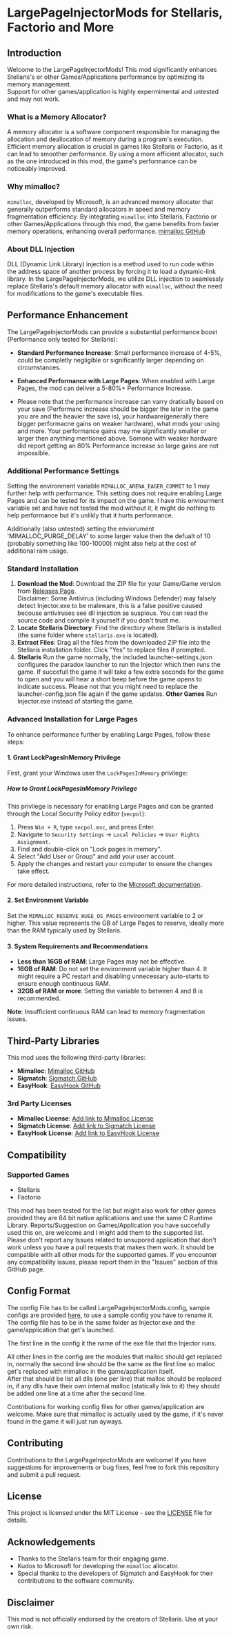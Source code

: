 
# LargePageInjectorMods for Stellaris, Factorio and More

## Introduction
Welcome to the LargePageInjectorMods! This mod significantly enhances Stellaris's or other Games/Applications performance by optimizing its memory management.  
Support for other games/application is highly expermimental and untested and may not work.

### What is a Memory Allocator?
A memory allocator is a software component responsible for managing the allocation and deallocation of memory during a program's execution. Efficient memory allocation is crucial in games like Stellaris or Factorio, as it can lead to smoother performance. By using a more efficient allocator, such as the one introduced in this mod, the game's performance can be noticeably improved.

### Why mimalloc?
`mimalloc`, developed by Microsoft, is an advanced memory allocator that generally outperforms standard allocators in speed and memory fragmentation efficiency. By integrating `mimalloc` into Stellaris, Factorio or other Games/Applications through this mod, the game benefits from faster memory operations, enhancing overall performance. [mimalloc GitHub](https://github.com/microsoft/mimalloc)

### About DLL Injection
DLL (Dynamic Link Library) injection is a method used to run code within the address space of another process by forcing it to load a dynamic-link library. In the LargePageInjectorMods, we utilize DLL injection to seamlessly replace Stellaris's default memory allocator with `mimalloc`, without the need for modifications to the game's executable files.

## Performance Enhancement
The LargePageInjectorMods can provide a substantial performance boost (Performance only tested for Stellaris):

- **Standard Performance Increase**: Small performance increase of 4-5%, could be completly negligible or significantly larger depending on circumstances.
- **Enhanced Performance with Large Pages**: When enabled with Large Pages, the mod can deliver a 5-80%+ Performance Increase.
  
- Please note that the performance increase can varry dratically based on your save (Performanc increase should be bigger the later in the game you are and the heavier the save is), your hardware(generally there bigger performacne gains on weaker hardware), what mods your using and more. Your performance gains may me significantly smaller or larger then anything mentioned above. Somone with weaker hardware did report getting an 80% Performance increase so large gains are not impossible.

### Additional Performance Settings
Setting the environment variable `MIMALLOC_ARENA_EAGER_COMMIT` to 1 may further help with performance. This setting does not require enabling Large Pages and can be tested for its impact on the game. I have this enviourment variable set and have not tested the mod without it, it might do nothing to help performance but it's unlikly that it hurts performance.

Additionally (also untested) setting the enviorument 'MIMALLOC_PURGE_DELAY' to some larger value then the defualt of 10 (probably something like 100-10000) might also help at the cost of additional ram usage.

### Standard Installation
1. **Download the Mod**: Download the ZIP file for your Game/Game version from [Releases Page](https://github.com/KeinNiemand/LargePageInjectorMods/releases).  
   Disclaimer: Some Antivirus (including Windows Defender) may falsely detect Injector.exe to be maleware, this is a false positive caused becouse antiviruses see dll injection as suspious. You can read the source code and compile it yourself if you don't trust me.
3. **Locate Stellaris Directory**: Find the directory where Stellaris is installed (the same folder where `stellaris.exe` is located).
4. **Extract Files**: Drag all the files from the downloaded ZIP file into the Stellaris installation folder. Click "Yes" to replace files if prompted.
5. **Stellaris** Run the game normally, the included launcher-settings.json configures the paradox launcher to run the Injector which then runs the game. If succefull the game it will take a few extra seconds for the game to open and you will hear a short beep before the game opens to indicate success. Please not that you might need to replace the launcher-config.json file again if the game updates.
   **Other Games** Run Injector.exe instead of starting the game.


### Advanced Installation for Large Pages

To enhance performance further by enabling Large Pages, follow these steps:

#### 1. Grant LockPagesInMemory Privilege
First, grant your Windows user the `LockPagesInMemory` privilege:

##### How to Grant LockPagesInMemory Privilege
This privilege is necessary for enabling Large Pages and can be granted through the Local Security Policy editor (`secpol`):
1. Press `Win + R`, type `secpol.msc`, and press Enter.
2. Navigate to `Security Settings` -> `Local Policies` -> `User Rights Assignment`.
3. Find and double-click on "Lock pages in memory".
4. Select "Add User or Group" and add your user account.
5. Apply the changes and restart your computer to ensure the changes take effect.

For more detailed instructions, refer to the [Microsoft documentation](https://learn.microsoft.com/en-us/windows/security/threat-protection/security-policy-settings/lock-pages-in-memory).

#### 2. Set Environment Variable
Set the `MIMALLOC_RESERVE_HUGE_OS_PAGES` environment variable to 2 or higher. This value represents the GB of Large Pages to reserve, ideally more than the RAM typically used by Stellaris.

#### 3. System Requirements and Recommendations
- **Less than 16GB of RAM**: Large Pages may not be effective.
- **16GB of RAM**: Do not set the environment variable higher than 4. It might require a PC restart and disabling unnecessary auto-starts to ensure enough continuous RAM.
- **32GB of RAM or more**: Setting the variable to between 4 and 8 is recommended.

**Note**: Insufficient continuous RAM can lead to memory fragmentation issues.
 
## Third-Party Libraries
This mod uses the following third-party libraries:
- **Mimalloc**: [Mimalloc GitHub](https://github.com/microsoft/mimalloc)
- **Sigmatch**: [Sigmatch GitHub](https://github.com/SpriteOvO/sigmatch)
- **EasyHook**: [EasyHook GitHub](https://github.com/EasyHook/EasyHook)

### 3rd Party Licenses
- **Mimalloc License**: [Add link to Mimalloc License](https://github.com/KeinNiemand/LargePageInjectorMods/blob/master/3rdPartyLicences/MIMALLOC_LICENCE.txt)
- **Sigmatch License**: [Add link to Sigmatch License](https://github.com/KeinNiemand/LargePageInjectorMods/blob/master/3rdPartyLicences/sigmatch_LICENSE.txt)
- **EasyHook License**: [Add link to EasyHook License](https://github.com/KeinNiemand/LargePageInjectorMods/blob/master/3rdPartyLicences/EASYHOOK_LICENCE.txt)

## Compatibility
  
### Supported Games
- Stellaris
- Factorio

This mod has been tested for the list but might also work for other games provided they are 64 bit native apllicatiions and use the same C Runtime Library. Reports/Suggestion on Games/Application you have succefully used this on, are welcome and I might add them to the supported list.  
Please don't report any Issues related to unsupored application that don't work unless you have a pull requests that makes them work.
It should be compatible with all other mods for the supported games. If you encounter any compatibility issues, please report them in the "Issues" section of this GitHub page.

## Config Format

The config File has to be called LargePageInjectorMods.config, sample configs are provided [here](https://github.com/KeinNiemand/LargePageInjectorMods/tree/master/configs), to use a sample config you have to rename it. The config file has to be in the same folder as Injector.exe and the game/application that get's launched.  

The first line in the config it the name of the exe file that the Injector runs.

All other lines in the config are the modules that malloc should get replaced in, normally the second line should be the same as the first line so malloc get's replaced with mimalloc in the game/application itself.  
After that should be list all dlls (one per line) that malloc should be replaced in, if any dlls have their own internal malloc (statically link to it) they should be added one line at a time after the second line.

Contributions for working config files for other games/application are welcome. Make sure that mimalloc is actually used by the game, if it's never found in the game it will just run ayways.
## Contributing
Contributions to the LargePageInjectorMods are welcome! If you have suggestions for improvements or bug fixes, feel free to fork this repository and submit a pull request.

## License
This project is licensed under the MIT License - see the [LICENSE](https://github.com/KeinNiemand/LargePageInjectorMods/blob/master/LICENSE) file for details.

## Acknowledgements
- Thanks to the Stellaris team for their engaging game.
- Kudos to Microsoft for developing the `mimalloc` allocator.
- Special thanks to the developers of Sigmatch and EasyHook for their contributions to the software community.

## Disclaimer
This mod is not officially endorsed by the creators of Stellaris. Use at your own risk.
